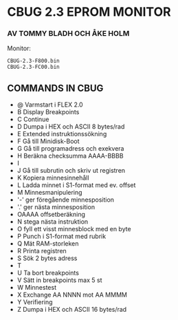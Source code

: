 # CBUG 2.3 EPROM MONITOR
### AV TOMMY BLADH OCH ÅKE HOLM
Monitor:
```
CBUG-2.3-F800.bin
CBUG-2.3-FC00.bin
```

## COMMANDS IN CBUG
* @	Varmstart i FLEX 2.0
* B	Display Breakpoints
* C	Continue
* D	Dumpa i HEX och ASCII 8 bytes/rad
* E Extended instruktionssökning
* F Gå till Minidisk-Boot
* G Gå till programadress och exekvera
* H Beräkna checksumma AAAA-BBBB
* I
* J Gå till subrutin och skriv ut registren
* K Kopiera minnesinnehåll
* L Ladda minnet i S1-format med ev. offset
* M Minnesmanipulering
*   '-' ger föregående minnesposition
*   '.' ger nästa minnesposition
*   OAAAA offsetberäkning
* N stega nästa instruktion
* O fyll ett visst minnesblock med en byte
* P Punch i S1-format med rubrik
* Q Mät RAM-storleken
* R Printa registren
* S Sök 2 bytes adress
* T
* U Ta bort breakpoints
* V Sätt in breakpoints max 5 st
* W Minnestest
* X Exchange AA NNNN mot AA MMMM
* Y Verifiering
* Z Dumpa i HEX och ASCII 16 bytes/rad
